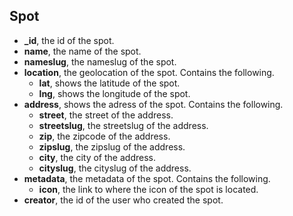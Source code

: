 Spot
----

- **_id**, the id of the spot.
- **name**, the name of the spot.
- **nameslug**, the nameslug of the spot.
- **location**, the geolocation of the spot. Contains the following.
	- **lat**, shows the latitude of the spot.
	- **lng**, shows the longitude of the spot.
- **address**, shows the adress of the spot. Contains the following.
	- **street**, the street of the address.
	- **streetslug**, the streetslug of the address.
	- **zip**, the zipcode of the address.
	- **zipslug**, the zipslug of the address.
	- **city**, the city of the address.
	- **cityslug**, the cityslug of the address.
- **metadata**, the metadata of the spot. Contains the following.
	- **icon**, the link to where the icon of the spot is located.
- **creator**, the id of the user who created the spot.